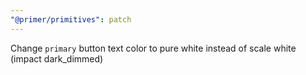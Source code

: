 ```yaml
---
"@primer/primitives": patch
---
```


Change `primary` button text color to pure white instead of scale white (impact dark_dimmed)
